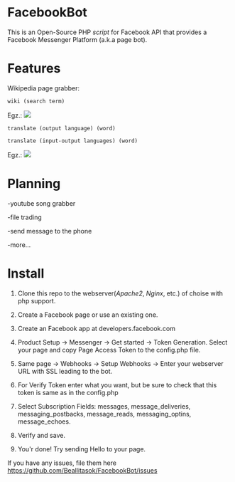# FacebookBot
This is an Open-Source PHP *script* for Facebook API that provides a Facebook Messenger Platform (a.k.a page bot).

# Features
Wikipedia page grabber:

<code>wiki (search term)</code>

Egz.:
![](http://i.imgur.com/xQ6hQ6L.png)

<code>translate (output language) (word)</code>

<code>translate (input-output languages) (word)</code>

Egz.:
![](http://i.imgur.com/5KQ6Oyo.png)

# Planning

-youtube song grabber

-file trading

-send message to the phone

-more...

# Install

1. Clone this repo to the webserver(*Apache2*, *Nginx*, etc.) of choise with php support. 

2. Create a Facebook page or use an existing one.

3. Create an Facebook app at developers.facebook.com

4. Product Setup -> Messenger -> Get started -> Token Generation. Select your page and copy Page Access Token to the config.php file.

5. Same page -> Webhooks -> Setup Webhooks -> Enter your webserver URL with SSL leading to the bot.

6. For Verify Token enter what you want, but be sure to check that this token is same as in the config.php

7. Select Subscription Fields: messages, message_deliveries, messaging_postbacks, message_reads, messaging_optins, message_echoes.

8. Verify and save.

9. You'r done! Try sending Hello to your page.

 If you have any issues, file them here https://github.com/Beallitasok/FacebookBot/issues
